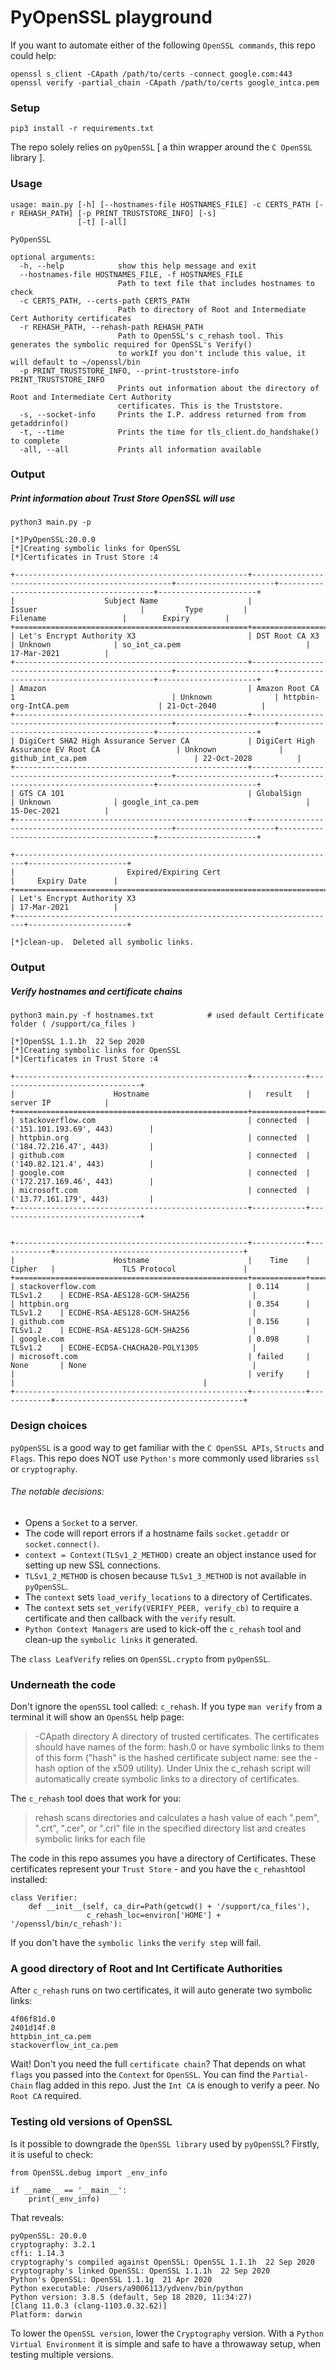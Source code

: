 # PyOpenSSL playground

If you want to automate either of the following `OpenSSL commands`, this repo could help:
```
openssl s_client -CApath /path/to/certs -connect google.com:443
openssl verify -partial_chain -CApath /path/to/certs google_intca.pem
```
### Setup
`pip3 install -r requirements.txt`

The repo solely relies on `pyOpenSSL` [ a thin wrapper around the `C OpenSSL` library ].

### Usage
```
usage: main.py [-h] [--hostnames-file HOSTNAMES_FILE] -c CERTS_PATH [-r REHASH_PATH] [-p PRINT_TRUSTSTORE_INFO] [-s]
               [-t] [-all]
               
PyOpenSSL

optional arguments:
  -h, --help            show this help message and exit
  --hostnames-file HOSTNAMES_FILE, -f HOSTNAMES_FILE
                        Path to text file that includes hostnames to check
  -c CERTS_PATH, --certs-path CERTS_PATH
                        Path to directory of Root and Intermediate Cert Authority certificates
  -r REHASH_PATH, --rehash-path REHASH_PATH
                        Path to OpenSSL's c_rehash tool. This generates the symbolic required for OpenSSL's Verify()
                        to workIf you don't include this value, it will default to ~/openssl/bin
  -p PRINT_TRUSTSTORE_INFO, --print-truststore-info PRINT_TRUSTSTORE_INFO
                        Prints out information about the directory of Root and Intermediate Cert Authority
                        certificates. This is the Truststore.
  -s, --socket-info     Prints the I.P. address returned from from getaddrinfo()
  -t, --time            Prints the time for tls_client.do_handshake() to complete
  -all, --all           Prints all information available
```

### Output
##### Print information about Trust Store OpenSSL will use
```
python3 main.py -p

[*]PyOpenSSL:20.0.0
[*]Creating symbolic links for OpenSSL
[*]Certificates in Trust Store :4

+----------------------------------------------------+----------------------------------------------------+----------------------+------------------------------------------+----------------------+
|                    Subject Name                    |                       Issuer                       |         Type         |                 Filename                 |        Expiry        |
+====================================================+====================================================+======================+==========================================+======================+
| Let's Encrypt Authority X3                         | DST Root CA X3                                     | Unknown              | so_int_ca.pem                            | 17-Mar-2021          |
+----------------------------------------------------+----------------------------------------------------+----------------------+------------------------------------------+----------------------+
| Amazon                                             | Amazon Root CA 1                                   | Unknown              | httpbin-org-IntCA.pem                    | 21-Oct-2040          |
+----------------------------------------------------+----------------------------------------------------+----------------------+------------------------------------------+----------------------+
| DigiCert SHA2 High Assurance Server CA             | DigiCert High Assurance EV Root CA                 | Unknown              | github_int_ca.pem                        | 22-Oct-2028          |
+----------------------------------------------------+----------------------------------------------------+----------------------+------------------------------------------+----------------------+
| GTS CA 1O1                                         | GlobalSign                                         | Unknown              | google_int_ca.pem                        | 15-Dec-2021          |
+----------------------------------------------------+----------------------------------------------------+----------------------+------------------------------------------+----------------------+

+------------------------------------------------------------------------+----------------------+
|                         Expired/Expiring Cert                          |     Expiry Date      |
+========================================================================+======================+
| Let's Encrypt Authority X3                                             | 17-Mar-2021          |
+------------------------------------------------------------------------+----------------------+

[*]clean-up.  Deleted all symbolic links.
```
### Output
##### Verify hostnames and certificate chains
```
python3 main.py -f hostnames.txt            # used default Certificate folder ( /support/ca_files )

[*]OpenSSL 1.1.1h  22 Sep 2020
[*]Creating symbolic links for OpenSSL
[*]Certificates in Trust Store :4

+----------------------------------------------------+------------+--------------------------------+
|                      Hostname                      |   result   |           server IP            |
+====================================================+============+================================+
| stackoverflow.com                                  | connected  | ('151.101.193.69', 443)        |
| httpbin.org                                        | connected  | ('184.72.216.47', 443)         |
| github.com                                         | connected  | ('140.82.121.4', 443)          |
| google.com                                         | connected  | ('172.217.169.46', 443)        |
| microsoft.com                                      | connected  | ('13.77.161.179', 443)         |
+----------------------------------------------------+------------+--------------------------------+


+----------------------------------------------------+------------+------------+------------------------------------------+
|                      Hostname                      |    Time    |   Cipher   |               TLS Protocol               |
+====================================================+============+============+==========================================+
| stackoverflow.com                                  | 0.114      | TLSv1.2    | ECDHE-RSA-AES128-GCM-SHA256              |
| httpbin.org                                        | 0.354      | TLSv1.2    | ECDHE-RSA-AES128-GCM-SHA256              |
| github.com                                         | 0.156      | TLSv1.2    | ECDHE-RSA-AES128-GCM-SHA256              |
| google.com                                         | 0.098      | TLSv1.2    | ECDHE-ECDSA-CHACHA20-POLY1305            |
| microsoft.com                                      | failed     | None       | None                                     |
|                                                    | verify     |            |                                          |
+----------------------------------------------------+------------+------------+------------------------------------------+

```



### Design choices

`pyOpenSSL` is a good way to get familiar with the `C OpenSSL APIs`, `Structs` and `Flags`.  This repo does NOT use `Python's` more commonly used libraries `ssl` or `cryptography`.

###### The notable decisions:
  - Opens a `Socket` to a server.
  - The code will report errors if a hostname fails `socket.getaddr` or `socket.connect()`.
  - `context = Context(TLSv1_2_METHOD)` create an object instance used for setting up new SSL connections.
  - `TLSv1_2_METHOD` is chosen because `TLSv1_3_METHOD` is not available in `pyOpenSSL`.
  - The `context` sets `load_verify_locations` to a directory of Certificates.
  - The `context` sets `set_verify(VERIFY_PEER, verify_cb)` to require a certificate and then callback with the `verify` result.
 - `Python Context Managers` are used to kick-off the `c_rehash` tool and clean-up the `symbolic links` it generated.

The `class LeafVerify` relies on `OpenSSL.crypto` from `pyOpenSSL`.

### Underneath the code
Don't ignore the `openSSL` tool called: `c_rehash`.  If you type `man verify` from a terminal it will show an `OpenSSL` help page:

> -CApath directory
>     A directory of trusted certificates. The certificates should have names of
>     the form: hash.0 or have symbolic links to them of this form ("hash" is the
>     hashed certificate subject name: see the -hash option of the x509 utility).
>     Under Unix the c_rehash script will automatically create symbolic links to a
>     directory of certificates.

The `c_rehash` tool does that work for you:
> rehash scans directories and calculates a hash value of each ".pem", ".crt", ".cer", or ".crl" file in the specified directory list and creates symbolic links for each file


The code in this repo assumes you have a directory of Certificates.  These certificates represent your `Trust Store` - and you have the `c_rehash`tool installed:
```
class Verifier:
    def __init__(self, ca_dir=Path(getcwd() + '/support/ca_files'),
                 c_rehash_loc=environ['HOME'] + '/openssl/bin/c_rehash'):
```              


If you don't have the `symbolic links` the `verify step` will fail.

### A good directory of Root and Int Certificate Authorities
After `c_rehash` runs on two certificates, it will auto generate two symbolic links:
```
4f06f81d.0
2401d14f.0
httpbin_int_ca.pem
stackoverflow_int_ca.pem
```
Wait!  Don't you need the full `certificate chain`?  That depends on what `flags` you passed into the `Context` for `OpenSSL`. You can find the `Partial-Chain` flag added in this repo.  Just the `Int CA` is enough to verify a peer. No `Root CA` required.

### Testing old versions of OpenSSL
Is it possible to downgrade the `OpenSSL library` used by `pyOpenSSL`?  Firstly, it is useful to check:

```
from OpenSSL.debug import _env_info

if __name__ == '__main__':
    print(_env_info)
```
That reveals:
```
pyOpenSSL: 20.0.0
cryptography: 3.2.1
cffi: 1.14.3
cryptography's compiled against OpenSSL: OpenSSL 1.1.1h  22 Sep 2020
cryptography's linked OpenSSL: OpenSSL 1.1.1h  22 Sep 2020
Python's OpenSSL: OpenSSL 1.1.1g  21 Apr 2020
Python executable: /Users/a9006113/ydvenv/bin/python
Python version: 3.8.5 (default, Sep 18 2020, 11:34:27) 
[Clang 11.0.3 (clang-1103.0.32.62)]
Platform: darwin
```
To lower the `OpenSSL version`, lower the `Cryptography` version.  With a `Python Virtual Environment` it is simple and safe to have a throwaway setup, when testing multiple versions.